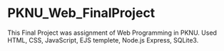 # PKNU_Web_FinalProject
This Final Project was assignment of Web Programming in PKNU.
Used HTML, CSS, JavaScript, EJS templete, Node.js Express, SQLite3.
